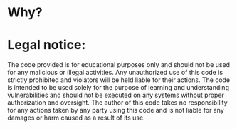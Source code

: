 # Why?

# Legal notice:

The code provided is for educational purposes only and should not be used for any malicious or illegal activities. Any unauthorized use of this code is strictly prohibited and violators will be held liable for their actions. The code is intended to be used solely for the purpose of learning and understanding vulnerabilities and should not be executed on any systems without proper authorization and oversight. The author of this code takes no responsibility for any actions taken by any party using this code and is not liable for any damages or harm caused as a result of its use.
